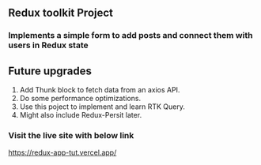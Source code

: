 ## Redux toolkit Project

### Implements a simple form to add posts and connect them with users in Redux state

## Future upgrades

1. Add Thunk block to fetch data from an axios API.
2. Do some performance optimizations.
3. Use this poject to implement and learn RTK Query.
4. Might also include Redux-Persit later.

### Visit the live site with below link
https://redux-app-tut.vercel.app/
